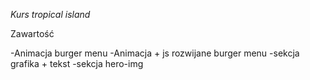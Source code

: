 *Kurs tropical island*

Zawartość

-Animacja burger menu
-Animacja + js rozwijane burger menu 
-sekcja grafika + tekst
-sekcja hero-img 
